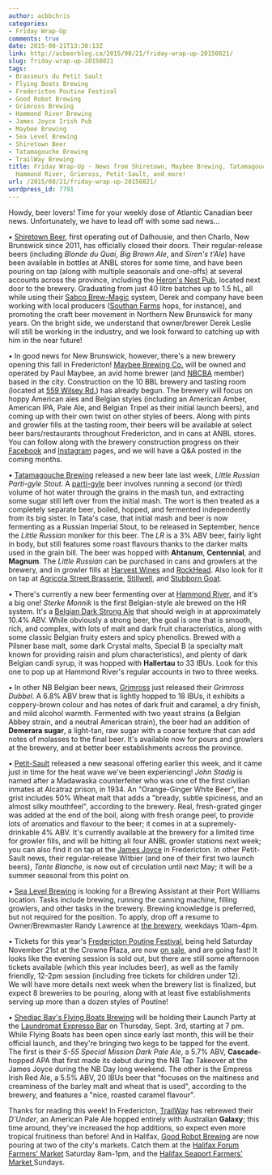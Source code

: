 ```yaml
---
author: acbbchris
categories:
- Friday Wrap-Up
comments: true
date: 2015-08-21T13:30:13Z
link: http://acbeerblog.ca/2015/08/21/friday-wrap-up-20150821/
slug: friday-wrap-up-20150821
tags:
- Brasseurs du Petit Sault
- Flying Boats Brewing
- Fredericton Poutine Festival
- Good Robot Brewing
- Grimross Brewing
- Hammond River Brewing
- James Joyce Irish Pub
- Maybee Brewing
- Sea Level Brewing
- Shiretown Beer
- Tatamagouche Brewing
- TrailWay Brewing
title: Friday Wrap-Up - News from Shiretown, Maybee Brewing, Tatamagouche Brewing,
  Hammond River, Grimross, Petit-Sault, and more!
url: /2015/08/21/friday-wrap-up-20150821/
wordpress_id: 7791
---
```


Howdy, beer lovers! Time for your weekly dose of Atlantic Canadian beer news. Unfortunately, we have to lead off with some sad news...

• [Shiretown Beer](http://www.shiretownbeer.com/), first operating out of Dalhousie, and then Charlo, New Brunswick since 2011, has officially closed their doors. Their regular-release beers (including _Blonde du Quai_, _Big Brown Ale_, and _Siren's t'Ale_) have been available in bottles at ANBL stores for some time, and have been pouring on tap (along with multiple seasonals and one-offs) at several accounts across the province, including the [Heron's Nest Pub](https://www.facebook.com/HeronsNestPub), located next door to the brewery. Graduating from just 40 litre batches up to 1.5 hL, all while using their [Sabco Brew-Magic](https://www.brewmagic.com/) system, Derek and company have been working with local producers ([Southan Farms](http://www.southanfarms.net/) hops, for instance), and promoting the craft beer movement in Northern New Brunswick for many years. On the bright side, we understand that owner/brewer Derek Leslie will still be working in the industry, and we look forward to catching up with him in the near future!

• In good news for New Brunswick, however, there's a new brewery opening this fall in Fredericton! [Maybee Brewing Co.](http://www.maybeebrew.com/) will be owned and operated by Paul Maybee, an avid home brewer (and [NBCBA](http://nbcba.org/forum/) member) based in the city. Construction on the 10 BBL brewery and tasting room (located at [559 Wilsey Rd.](https://www.google.ca/maps/place/559+Wilsey+Rd,+Fredericton,+NB+E3B+7K1/@45.9149203,-66.615266,17z/data=!3m1!4b1!4m2!3m1!1s0x4ca421a14aeb763b:0xadca32dbf17d1a0d)) has already begun. The brewery will focus on hoppy American ales and Belgian styles (including an American Amber, American IPA, Pale Ale, and Belgian Tripel as their initial launch beers), and coming up with their own twist on other styles of beers. Along with pints and growler fills at the tasting room, their beers will be available at select beer bars/restaurants throughout Fredericton, and in cans at ANBL stores. You can follow along with the brewery construction progress on their [Facebook](https://www.facebook.com/maybeebrew) and [Instagram](https://instagram.com/maybeebrew/) pages, and we will have a Q&A posted in the coming months.

• [Tatamagouche Brewing](http://tatabrew.com/) released a new beer late last week, _Little Russian Parti-gyle Stout_. A [parti-gyle](https://byo.com/mead/item/1963-parti-gyle-brewing-techniques) beer involves running a second (or third) volume of hot water through the grains in the mash tun, and extracting some sugar still left over from the initial mash. The wort is then treated as a completely separate beer, boiled, hopped, and fermented independently from its big sister. In Tata's case, that initial mash and beer is now fermenting as a Russian Imperial Stout, to be released in September, hence the _Little Russian_ moniker for this beer. The _LR_ is a 3% ABV beer, fairly light in body, but still features some roast flavours thanks to the darker malts used in the grain bill. The beer was hopped with **Ahtanum**, **Centennial**, and **Magnum**. The _Little Russian_ can be purchased in cans and growlers at the brewery, and in growler fills at [Harvest Wines](http://www.harvestwines.ca/store/) and [RockHead](http://www.rockhead.ca/). Also look for it on tap at [Agricola Street Brasserie](http://agricolastreet.ca/), [Stillwell](http://www.barstillwell.com/), and [Stubborn Goat](http://www.stubborngoat.ca/).

• There's currently a new beer fermenting over at [Hammond River](https://www.facebook.com/hammondriverbrewery), and it's a big one! _Sterke Monnik_ is the first Belgian-style ale brewed on the HR system. It's a [Belgian Dark Strong Ale](http://bjcp.org/2008styles/style18.php#1e) that should weigh in at approximately 10.4% ABV. While obviously a strong beer, the goal is one that is smooth, rich, and complex, with lots of malt and dark fruit characteristics, along with some classic Belgian fruity esters and spicy phenolics. Brewed with a Pilsner base malt, some dark Crystal malts, Special B (a specialty malt known for providing raisin and plum characteristics), and plenty of dark Belgian candi syrup, it was hopped with **Hallertau** to 33 IBUs. Look for this one to pop up at Hammond River's regular accounts in two to three weeks.

• In other NB Belgian beer news, [Grimross](https://www.facebook.com/pages/Grimross-Brewing-Co/110264115801307) just released their _Grimross Dubbel_. A 6.8% ABV brew that is lightly hopped to 18 IBUs, it exhibits a coppery-brown colour and has notes of dark fruit and caramel, a dry finish, and mild alcohol warmth. Fermented with two yeast strains (a Belgian Abbey strain, and a neutral American strain), the beer had an addition of **Demerara sugar**, a light-tan, raw sugar with a coarse texture that can add notes of molasses to the final beer. It's available now for pours and growlers at the brewery, and at better beer establishments across the province.

• [Petit-Sault](http://petitsault.com/en/) released a new seasonal offering earlier this week, and it came just in time for the heat wave we've been experiencing! _John Stadig_ is named after a Madawaska counterfeiter who was one of the first civilian inmates at Alcatraz prison, in 1934. An "Orange-Ginger White Beer", the grist includes 50% Wheat malt that adds a "bready, subtle spiciness, and an almost silky mouthfeel", according to the brewery. Real, fresh-grated ginger was added at the end of the boil, along with fresh orange peel, to provide lots of aromatics and flavour to the beer; it comes in at a supremely-drinkable 4% ABV. It's currently available at the brewery for a limited time for growler fills, and will be hitting all four ANBL growler stations next week; you can also find it on tap at the [James Joyce](https://www.facebook.com/FoodatTheCrownDowntown) in Fredericton. In other Petit-Sault news, their regular-release Witbier (and one of their first two launch beers), _Tante Blanche_, is now out of circulation until next May; it will be a summer seasonal from this point on.

• [Sea Level Brewing](http://www.sealevelbrewing.com/) is looking for a Brewing Assistant at their Port Williams location. Tasks include brewing, running the canning machine, filling growlers, and other tasks in the brewery. Brewing knowledge is preferred, but not required for the position. To apply, drop off a resume to Owner/Brewmaster Randy Lawrence at [the brewery](https://www.google.com/maps/place/Sea+Level+Brewing+Company/@45.0963119,-64.4071833,15z/data=!4m2!3m1!1s0x0:0x6c541c1377a2d46), weekdays 10am-4pm.

• Tickets for this year's [Fredericton Poutine Festival](https://www.facebook.com/FrederictonPoutineFestival?fref=ts), being held Saturday November 21st at the Crowne Plaza, are now [on sale](https://www.eventbrite.ca/e/fredericton-poutine-festival-2015-tickets-14254225773?aff=FB), and are going fast! It looks like the evening session is sold out, but there are still some afternoon tickets available (which this year includes beer), as well as the family friendly, 12-2pm session (including free tickets for children under 12). We will have more details next week when the brewery list is finalized, but expect 8 breweries to be pouring, along with at least five establishments serving up more than a dozen styles of Poutine!

• [Shediac Bay's Flying Boats Brewing](https://www.facebook.com/pages/Flying-Boats-Brewing/1580598582194710) will be holding their Launch Party at the [Laundromat Expresso Bar](https://www.facebook.com/pages/Laundromat-Expresso-Bar/133734576637538) on Thursday, Sept. 3rd, starting at 7 pm. While Flying Boats has been open since early last month, this will be their official launch, and they're bringing two kegs to be tapped for the event. The first is their _S-55 Special Mission Dark Pale Ale_, a 5.7% ABV, **Cascade**-hopped APA that first made its debut during the NB Tap Takeover at the James Joyce during the NB Day long weekend. The other is the Empress Irish Red Ale, a 5.5% ABV, 20 IBUs beer that "focuses on the maltiness and creaminess of the barley malt and wheat that is used", according to the brewery, and features a "nice, roasted caramel flavour".

Thanks for reading this week! In Fredericton, [TrailWay](https://www.facebook.com/trailwaybrewing) has rebrewed their _D'Under_, an American Pale Ale hopped entirely with Australian **Galaxy**; this time around, they've increased the hop additions, so expect even more tropical fruitiness than before! And in Halifax, [Good Robot Brewing](http://wroughtironbrewing.ca/) are now pouring at two of the city's markets. Catch them at the [Halifax Forum Farmers' Market](http://forumfarmersmarket.ca/) Saturday 8am-1pm, and the [Halifax Seaport Farmers' Market ](http://www.halifaxfarmersmarket.com/)Sundays.
